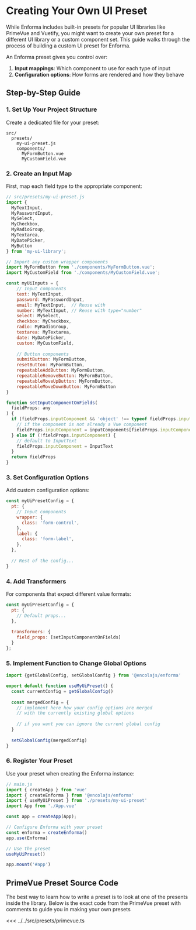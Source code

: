 # Creating Your Own UI Preset

While Enforma includes built-in presets for popular UI libraries like PrimeVue and Vuetify, you might want to create your own preset for a different UI library or a custom component set. This guide walks through the process of building a custom UI preset for Enforma.

An Enforma preset gives you control over:

1. **Input mappings**: Which component to use for each type of input
2. **Configuration options**: How forms are rendered and how they behave

## Step-by-Step Guide

### 1. Set Up Your Project Structure

Create a dedicated file for your preset:

```
src/
  presets/
    my-ui-preset.js
    components/
      MyFormButton.vue
      MyCustomField.vue
```

### 2. Create an Input Map

First, map each field type to the appropriate component:

```js
// src/presets/my-ui-preset.js
import {
  MyTextInput,
  MyPasswordInput,
  MySelect,
  MyCheckbox,
  MyRadioGroup,
  MyTextarea,
  MyDatePicker,
  MyButton
} from 'my-ui-library';

// Import any custom wrapper components
import MyFormButton from './components/MyFormButton.vue';
import MyCustomField from './components/MyCustomField.vue';

const myUiInputs = {
    // Input components
    text: MyTextInput,
    password: MyPasswordInput,
    email: MyTextInput,  // Reuse with
    number: MyTextInput, // Reuse with type="number"
    select: MySelect,
    checkbox: MyCheckbox,
    radio: MyRadioGroup,
    textarea: MyTextarea,
    date: MyDatePicker,
    custom: MyCustomField,
    
    // Button components
    submitButton: MyFormButton,
    resetButton: MyFormButton,
    repeatableAddButton: MyFormButton,
    repeatableRemoveButton: MyFormButton,
    repeatableMoveUpButton: MyFormButton,
    repeatableMoveDownButton: MyFormButton
}

function setInputComponentOnFields(
  fieldProps: any
) {
  if (fieldProps.inputComponent && 'object' !== typeof fieldProps.inputComponent) {
    // if the component is not already a Vue component
    fieldProps.inputComponent = inputComponents[fieldProps.inputComponent] || InputText
  } else if (!fieldProps.inputComponent) {
    // default to InputText
    fieldProps.inputComponent = InputText
  }
  return fieldProps
}
```

### 3. Set Configuration Options

Add custom configuration options:

```js
const myUiPresetConfig = {
  pt: {
    // Input components
    wrapper: {
      class: 'form-control',
    },
    label: {
      class: 'form-label',
    },
  },
  
  // Rest of the config...
}
```

### 4. Add Transformers

For components that expect different value formats:

```js
const myUiPresetConfig = {
  pt: {
    // Default props...
  },
    
  transformers: {
    field_props: [setInputComponentOnFields]
  }
};
```

### 5. Implement Function to Change Global Options

```js
import {getGlobalConfig, setGlobalConfig } from '@encolajs/enforma'

export default function useMyUiPreset() {
  const currentConfig = getGlobalConfig()
  
  const mergedConfig = {
    // implement here how your config options are merged
    // with the currently existing global options
    
    // if you want you can ignore the current global config
  }
  
  setGlobalConfig(mergedConfig)
}

```


### 6. Register Your Preset

Use your preset when creating the Enforma instance:

```js
// main.js
import { createApp } from 'vue'
import { createEnforma } from '@encolajs/enforma'
import { useMyUiPreset } from './presets/my-ui-preset'
import App from './App.vue'

const app = createApp(App);

// Configure Enforma with your preset
const enforma = createEnforma()
app.use(Enforma)

// Use the preset
useMyUiPreset()

app.mount('#app')
```

## PrimeVue Preset Source Code

The best way to learn how to write a preset is to look at one of the presents inside the library. Below is the exact code from the PrimeVue preset with comments to guide you in making your own presets

<<< ../../src/presets/primevue.ts